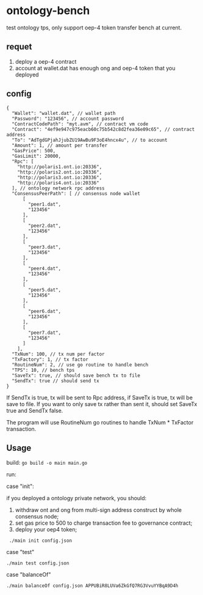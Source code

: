 # ontology-bench
test ontology tps, only support oep-4 token transfer bench at current.

## requet
1. deploy a oep-4 contract
2. account at wallet.dat has enough ong and oep-4 token that you deployed

## config
```
{
  "Wallet": "wallet.dat", // wallet path
  "Password": "123456", // account password
  "ContractCodePath": "myt.avm", // contract vm code
  "Contract": "4ef9e947c975eacb60c75b542c8d2fea36e09c65", // contract address
  "To": "AdTgdGPjahJjubZU19AwBu9F3oE4hncx4u", // to account
  "Amount": 1, // amount per transfer
  "GasPrice": 500,
  "GasLimit": 20000,
  "Rpc": [
    "http://polaris1.ont.io:20336",
    "http://polaris2.ont.io:20336",
    "http://polaris3.ont.io:20336",
    "http://polaris4.ont.io:20336"
  ], // ontology network rpc address
  "ConsensusPeerPath": [ // consensus node wallet
      [
        "peer1.dat",
        "123456"
      ],
      [
        "peer2.dat",
        "123456"
      ],
      [
        "peer3.dat",
        "123456"
      ],
      [
        "peer4.dat",
        "123456"
      ],
      [
        "peer5.dat",
        "123456"
      ],
      [
        "peer6.dat",
        "123456"
      ],
      [
        "peer7.dat",
        "123456"
      ]
    ],
  "TxNum": 100, // tx num per factor
  "TxFactory": 1, // tx factor
  "RoutineNum": 2, // use go routine to handle bench
  "TPS": 10, // bench tps
  "SaveTx": true, // should save bench tx to file
  "SendTx": true // should send tx
}
```

If SendTx is true, tx will be sent to Rpc address, if SaveTx is true, tx will be save to file. If you want to only save tx rather than sent it, should set SaveTx true and SendTx false.

The program will use RoutineNum go routines to handle TxNum * TxFactor transaction.

## Usage

build:
``` go build -o main main.go ```

run:

case "init":
 
if you deployed a ontology private network, you should:
1. withdraw ont and ong from multi-sign address construct by whole consensus node;
2. set gas price to 500 to charge transaction fee to governance contract;
3. deploy your oep4 token;

``` ./main init config.json```

case "test"

```./main test config.json```

case "balanceOf"

```./main balanceOf config.json APPUBiR8LUVa6ZkGfQ7RG3VvuYYBqA9D4h```